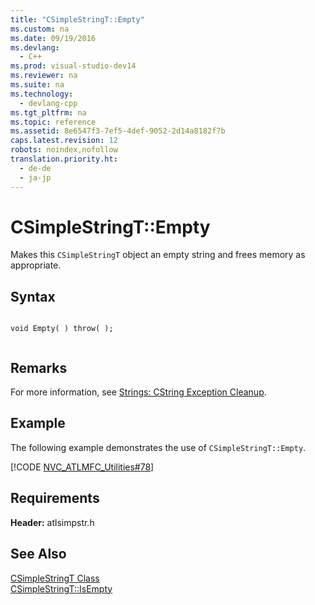 ```yaml
---
title: "CSimpleStringT::Empty"
ms.custom: na
ms.date: 09/19/2016
ms.devlang: 
  - C++
ms.prod: visual-studio-dev14
ms.reviewer: na
ms.suite: na
ms.technology: 
  - devlang-cpp
ms.tgt_pltfrm: na
ms.topic: reference
ms.assetid: 8e6547f3-7ef5-4def-9052-2d14a8182f7b
caps.latest.revision: 12
robots: noindex,nofollow
translation.priority.ht: 
  - de-de
  - ja-jp
---
```

# CSimpleStringT::Empty
Makes this `CSimpleStringT` object an empty string and frees memory as appropriate.  
  
## Syntax  
  
```  
  
void Empty( ) throw( );  
  
```  
  
## Remarks  
 For more information, see [Strings: CString Exception Cleanup](../vs140/CString-Exception-Cleanup.md).  
  
## Example  
 The following example demonstrates the use of `CSimpleStringT::Empty`.  
  
 [!CODE [NVC_ATLMFC_Utilities#78](../CodeSnippet/VS_Snippets_Cpp/NVC_ATLMFC_Utilities#78)]  
  
## Requirements  
 **Header:** atlsimpstr.h  
  
## See Also  
 [CSimpleStringT Class](../vs140/CSimpleStringT-Class.md)   
 [CSimpleStringT::IsEmpty](../vs140/CSimpleStringT--IsEmpty.md)